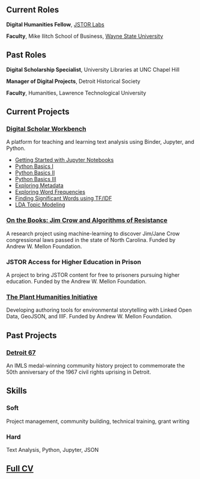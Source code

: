 ## Current Roles
**Digital Humanities Fellow**, [JSTOR Labs](https://labs.jstor.org/)

**Faculty**, Mike Ilitch School of Business, [Wayne State University](https://ilitchbusiness.wayne.edu/)

## Past Roles
**Digital Scholarship Specialist**, University Libraries at UNC Chapel Hill

**Manager of Digital Projects**, Detroit Historical Society

**Faculty**, Humanities, Lawrence Technological University

## Current Projects

### [Digital Scholar Workbench](http://tdm-pilot.org)
A platform for teaching and learning text analysis using Binder, Jupyter, and Python.

* [Getting Started with Jupyter Notebooks](https://docs.tdm-pilot.org/intro-to-jupyter-notebooks/)
* [Python Basics I](https://docs.tdm-pilot.org/python-basics-i/)
* [Python Basics II](https://docs.tdm-pilot.org/python-basics-ii/)
* [Python Basics III](https://docs.tdm-pilot.org/python-basics-iii/)
* [Exploring Metadata](https://docs.tdm-pilot.org/exploring-metadata/)
* [Exploring Word Frequencies](https://docs.tdm-pilot.org/word-frequencies/)
* [Finding Significant Words using TF/IDF](https://docs.tdm-pilot.org/finding-significant-words-using-tf-idf/)
* [LDA Topic Modeling](https://docs.tdm-pilot.org/topic-modeling/)

### [On the Books: Jim Crow and Algorithms of Resistance](https://unc-libraries-data.github.io/OnTheBooks/)
A research project using machine-learning to discover Jim/Jane Crow congressional laws passed in the state of North Carolina. Funded by Andrew W. Mellon Foundation.

### JSTOR Access for Higher Education in Prison
A project to bring JSTOR content for free to prisoners pursuing higher education. Funded by the Andrew W. Mellon Foundation.

### [The Plant Humanities Initiative](https://plant-humanities.app/)
Developing authoring tools for environmental storytelling with Linked Open Data, GeoJSON, and IIIF. Funded by Andrew W. Mellon Foundation.

## Past Projects

### [Detroit 67](https://detroit1967.org/)
An IMLS medal-winning community history project to commemorate the 50th anniversary of the 1967 civil rights uprising in Detroit.

## Skills

### Soft
Project management, community building, technical training, grant writing

### Hard
Text Analysis, Python, Jupyter, JSON 

## [Full CV](https://docs.google.com/document/d/1yu_JzqxbjoY5akG_GB12rK56j9MRAKEUAFKcBu1_jU8/edit?usp=sharing)







